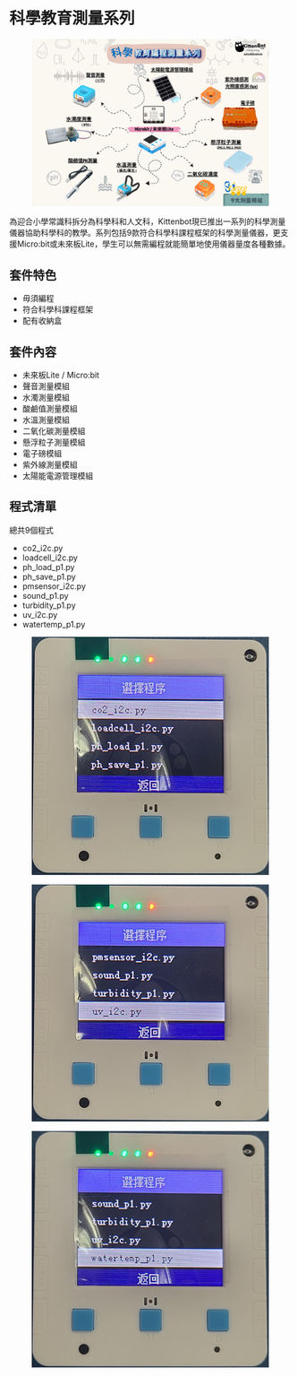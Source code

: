 # 科學教育測量系列

<figure><img src="../.gitbook/assets/cover1.png" alt=""><figcaption></figcaption></figure>

為迎合小學常識科拆分為科學科和人文科，Kittenbot現已推出一系列的科學測量儀器協助科學科的教學。系列包括9款符合科學科課程框架的科學測量儀器，更支援Micro:bit或未來板Lite，學生可以無需編程就能簡單地使用儀器量度各種數據。

## 套件特色

* 毋須編程
* 符合科學科課程框架
* 配有收納盒

## 套件內容

* 未來板Lite / Micro:bit
* 聲音測量模組
* 水濁測量模組
* 酸鹼值測量模組
* 水溫測量模組
* 二氧化碳測量模組
* 懸浮粒子測量模組
* 電子磅模組
* 紫外線測量模組
* 太陽能電源管理模組

## 程式清單

總共9個程式

* co2\_i2c.py
* loadcell\_i2c.py
* ph\_load\_p1.py
* ph\_save\_p1.py
* pmsensor\_i2c.py
* sound\_p1.py
* turbidity\_p1.py
* uv\_i2c.py
* watertemp\_p1.py

<div><figure><img src="../.gitbook/assets/programlist1.jpg" alt=""><figcaption></figcaption></figure> <figure><img src="../.gitbook/assets/programlist2 (2).jpg" alt=""><figcaption></figcaption></figure> <figure><img src="../.gitbook/assets/programlist3 (2).jpg" alt=""><figcaption></figcaption></figure></div>


